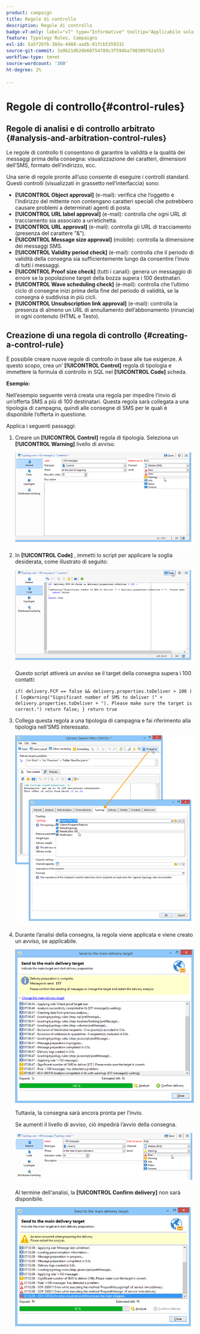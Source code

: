 ```yaml
---
product: campaign
title: Regole di controllo
description: Regole di controllo
badge-v7-only: label="v7" type="Informative" tooltip="Applicabile solo a Campaign Classic v7"
feature: Typology Rules, Campaigns
exl-id: 5a5f26f6-38da-4488-aadb-81fcb5359331
source-git-commit: 3a9b21d626b60754789c3f594ba798309f62a553
workflow-type: tm+mt
source-wordcount: '360'
ht-degree: 2%

---
```


# Regole di controllo{#control-rules}

## Regole di analisi e di controllo arbitrato {#analysis-and-arbitration-control-rules}

Le regole di controllo ti consentono di garantire la validità e la qualità dei messaggi prima della consegna: visualizzazione dei caratteri, dimensioni dell’SMS, formato dell’indirizzo, ecc.

Una serie di regole pronte all’uso consente di eseguire i controlli standard. Questi controlli (visualizzati in grassetto nell’interfaccia) sono:

* **[!UICONTROL Object approval]** (e-mail): verifica che l’oggetto e l’indirizzo del mittente non contengano caratteri speciali che potrebbero causare problemi a determinati agenti di posta.
* **[!UICONTROL URL label approval]** (e-mail): controlla che ogni URL di tracciamento sia associato a un’etichetta.
* **[!UICONTROL URL approval]** (e-mail): controlla gli URL di tracciamento (presenza del carattere &quot;&amp;&quot;).
* **[!UICONTROL Message size approval]** (mobile): controlla la dimensione dei messaggi SMS.
* **[!UICONTROL Validity period check]** (e-mail): controlla che il periodo di validità della consegna sia sufficientemente lungo da consentire l’invio di tutti i messaggi.
* **[!UICONTROL Proof size check]** (tutti i canali): genera un messaggio di errore se la popolazione target della bozza supera i 100 destinatari.
* **[!UICONTROL Wave scheduling check]** (e-mail): controlla che l’ultimo ciclo di consegne inizi prima della fine del periodo di validità, se la consegna è suddivisa in più cicli.
* **[!UICONTROL Unsubscription link approval]** (e-mail): controlla la presenza di almeno un URL di annullamento dell’abbonamento (rinuncia) in ogni contenuto (HTML e Testo).

## Creazione di una regola di controllo {#creating-a-control-rule}

È possibile creare nuove regole di controllo in base alle tue esigenze. A questo scopo, crea un’ **[!UICONTROL Control]** regola di tipologia e immettere la formula di controllo in SQL nel **[!UICONTROL Code]** scheda.

**Esempio:**

Nell’esempio seguente verrà creata una regola per impedire l’invio di un’offerta SMS a più di 100 destinatari. Questa regola sarà collegata a una tipologia di campagna, quindi alle consegne di SMS per le quali è disponibile l’offerta in questione.

Applica i seguenti passaggi:

1. Creare un **[!UICONTROL Control]** regola di tipologia. Seleziona un **[!UICONTROL Warning]** livello di avviso.

   ![](assets/campaign_opt_create_control_01.png)

1. In **[!UICONTROL Code]** , immetti lo script per applicare la soglia desiderata, come illustrato di seguito:

   ![](assets/campaign_opt_create_control_02.png)

   Questo script attiverà un avviso se il target della consegna supera i 100 contatti:

   ```
   if( delivery.FCP == false && delivery.properties.toDeliver > 100 ) { logWarning("Significant number of SMS to deliver (" + delivery.properties.toDeliver + "). Please make sure the target is correct.") return false; } return true
   ```

1. Collega questa regola a una tipologia di campagna e fai riferimento alla tipologia nell’SMS interessato.

   ![](assets/campaign_opt_create_control_03.png)

1. Durante l’analisi della consegna, la regola viene applicata e viene creato un avviso, se applicabile.

   ![](assets/campaign_opt_create_control_04.png)

   Tuttavia, la consegna sarà ancora pronta per l’invio.

   Se aumenti il livello di avviso, ciò impedirà l’avvio della consegna.

   ![](assets/campaign_opt_create_control_05.png)

   Al termine dell&#39;analisi, la **[!UICONTROL Confirm delivery]** non sarà disponibile.

   ![](assets/campaign_opt_create_control_06.png)
